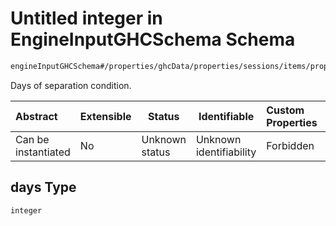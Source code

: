 # Untitled integer in EngineInputGHCSchema Schema

```txt
engineInputGHCSchema#/properties/ghcData/properties/sessions/items/properties/sessionRelations/properties/maximumSeparationTo/items/properties/days
```

Days of separation condition.


| Abstract            | Extensible | Status         | Identifiable            | Custom Properties | Additional Properties | Access Restrictions | Defined In                                                         |
| :------------------ | ---------- | -------------- | ----------------------- | :---------------- | --------------------- | ------------------- | ------------------------------------------------------------------ |
| Can be instantiated | No         | Unknown status | Unknown identifiability | Forbidden         | Allowed               | none                | [ghc.schema.json\*](../out/ghc.schema.json "open original schema") |

## days Type

`integer`
